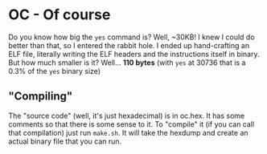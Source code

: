 # OC - Of course

Do you know how big the `yes` command is? Well, ~30KB! I knew I could do better than that, so I entered the rabbit hole. I ended up hand-crafting an ELF file, literally writing the ELF headers and the instructions itself in binary. But how much smaller is it? Well... **110 bytes** (with `yes` at 30736 that is a 0.3% of the `yes` binary size)

## "Compiling"
The "source code" (well, it's just hexadecimal) is in oc.hex. It has some comments so that there is some sense to it. To "compile" it (if you can call that compilation) just run `make.sh`. It will take the hexdump and create an actual binary file that you can run.
